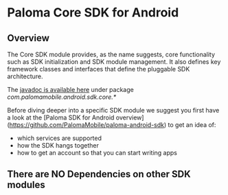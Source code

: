 # Paloma Core SDK for Android
## Overview
The Core SDK module provides, as the name suggests, core functionality such as SDK initialization and SDK module management.
It also defines key framework classes and interfaces that define the pluggable SDK architecture.

The [javadoc is available here](http://palomamobile.github.io/paloma-android-sdk/docs/index.html) under package _com.palomamobile.android.sdk.core.*_

Before diving deeper into a specific SDK module we suggest you first have a look at the [Paloma SDK for Android overview]
 (https://github.com/PalomaMobile/paloma-android-sdk) to get an idea of:

* which services are supported
* how the SDK hangs together
* how to get an account so that you can start writing apps


## There are NO Dependencies on other SDK modules
